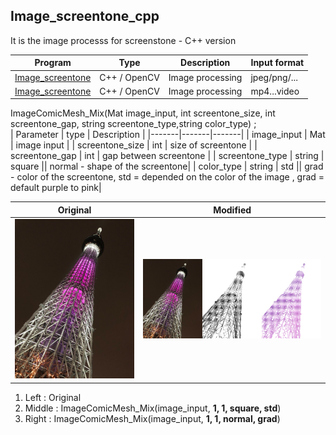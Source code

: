 Image_screentone_cpp
-
It is the image processs for screenstone - C++ version

| Program | Type | Description | Input format |
|-------|-------|-------|-------|
| [Image_screentone](https://github.com/JIK-JHONG/side_project/blob/main/Image_screentone_cpp/Image_screentone.cpp) | C++ / OpenCV |Image processing | jpeg/png/... |
| [Image_screentone](https://github.com/JIK-JHONG/side_project/blob/main/Image_screentone_cpp/Image_screentone_mv.cpp) | C++ / OpenCV |Image processing | mp4...video|

ImageComicMesh_Mix(Mat image_input, int screentone_size, int screentone_gap, string screentone_type,string color_type) ;  
| Parameter | type | Description |
|-------|-------|-------|
| image_input | Mat | image input |
| screentone_size | int | size of screentone  |
| screentone_gap | int | gap between screentone |
| screentone_type | string | square || normal - shape of the screentone|
| color_type | string | std || grad - color of the screentone, std = depended on the color of the image , grad = default purple to pink|


| Original | Modified |
|-------|-------|
| ![Original](https://github.com/JIK-JHONG/side_project/blob/main/Image_screentone_cpp/sky_tree_tokyo.jpeg) | ![Original](https://github.com/JIK-JHONG/side_project/blob/main/Image_screentone_cpp/image_compare_set.jpeg) |

1. Left : Original
2. Middle :   ImageComicMesh_Mix(image_input, **1, 1, square, std**) 
3. Right :    ImageComicMesh_Mix(image_input, **1, 1, normal, grad**)
